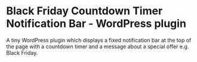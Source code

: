 # Black Friday Countdown Timer Notification Bar - WordPress plugin

A tiny WordPress plugin which displays a fixed notification bar at the top of the page with a countdown timer and a message about a special offer e.g. Black Friday.
